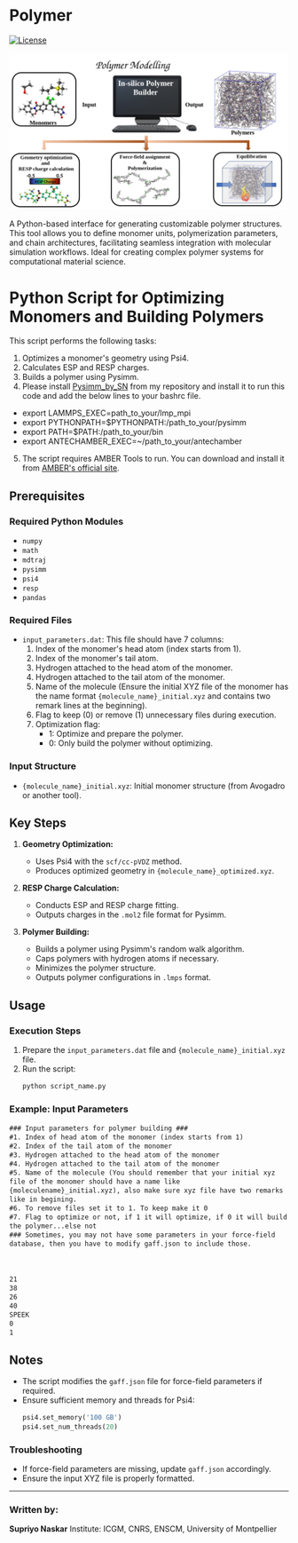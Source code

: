 # Polymer
[![License](https://img.shields.io/badge/license-MIT-blue.svg)](http://opensource.org/licenses/MIT)
<p align="center">
  <img src="logo.jpg" width="800" alt=" "/>
</p>
A Python-based interface for generating customizable polymer structures. This tool allows you to define monomer units, polymerization parameters, and chain architectures, facilitating seamless integration with molecular simulation workflows. Ideal for creating complex polymer systems for computational material science.

# Python Script for Optimizing Monomers and Building Polymers

This script performs the following tasks:
1. Optimizes a monomer's geometry using Psi4.
2. Calculates ESP and RESP charges.
3. Builds a polymer using Pysimm.
4. Please install [Pysimm_by_SN](https://github.com/supriyonaskar/Pysimm_by_SN.git) from my repository and install it to run this code and add the below lines to your bashrc file.
- export LAMMPS_EXEC=path_to_your/lmp_mpi
- export PYTHONPATH=$PYTHONPATH:/path_to_your/pysimm
- export PATH=$PATH:/path_to_your/bin
- export ANTECHAMBER_EXEC=~/path_to_your/antechamber
5. The script requires AMBER Tools to run. You can download and install it from [AMBER's official site](https://ambermd.org/).



## Prerequisites

### Required Python Modules
- `numpy`
- `math`
- `mdtraj`
- `pysimm`
- `psi4`
- `resp`
- `pandas`

### Required Files
- `input_parameters.dat`: This file should have 7 columns:
  1. Index of the monomer's head atom (index starts from 1).
  2. Index of the monomer's tail atom.
  3. Hydrogen attached to the head atom of the monomer.
  4. Hydrogen attached to the tail atom of the monomer.
  5. Name of the molecule (Ensure the initial XYZ file of the monomer has the name format `{molecule_name}_initial.xyz` and contains two remark lines at the beginning).
  6. Flag to keep (0) or remove (1) unnecessary files during execution.
  7. Optimization flag: 
      - 1: Optimize and prepare the polymer.
      - 0: Only build the polymer without optimizing.

### Input Structure
- `{molecule_name}_initial.xyz`: Initial monomer structure (from Avogadro or another tool).

## Key Steps

1. **Geometry Optimization:**
   - Uses Psi4 with the `scf/cc-pVDZ` method.
   - Produces optimized geometry in `{molecule_name}_optimized.xyz`.

2. **RESP Charge Calculation:**
   - Conducts ESP and RESP charge fitting.
   - Outputs charges in the `.mol2` file format for Pysimm.

3. **Polymer Building:**
   - Builds a polymer using Pysimm's random walk algorithm.
   - Caps polymers with hydrogen atoms if necessary.
   - Minimizes the polymer structure.
   - Outputs polymer configurations in `.lmps` format.

## Usage

### Execution Steps
1. Prepare the `input_parameters.dat` file and `{molecule_name}_initial.xyz` file.
2. Run the script:
   ```bash
   python script_name.py
   ```

### Example: Input Parameters
```
### Input parameters for polymer building ###
#1. Index of head atom of the monomer (index starts from 1)
#2. Index of the tail atom of the monomer 
#3. Hydrogen attached to the head atom of the monomer
#4. Hydrogen attached to the tail atom of the monomer
#5. Name of the molecule (You should remember that your initial xyz file of the monomer should have a name like {moleculename}_initial.xyz), also make sure xyz file have two remarks like in begining. 
#6. To remove files set it to 1. To keep make it 0
#7. Flag to optimize or not, if 1 it will optimize, if 0 it will build the polymer...else not
### Sometimes, you may not have some parameters in your force-field database, then you have to modify gaff.json to include those. 



21
38
26
40 
SPEEK
0 
1
```

## Notes
- The script modifies the `gaff.json` file for force-field parameters if required.
- Ensure sufficient memory and threads for Psi4:
  ```python
  psi4.set_memory('100 GB')
  psi4.set_num_threads(20)
  ```

### Troubleshooting
- If force-field parameters are missing, update `gaff.json` accordingly.
- Ensure the input XYZ file is properly formatted.

---

### Written by:
**Supriyo Naskar**
Institute: ICGM, CNRS, ENSCM, University of Montpellier

